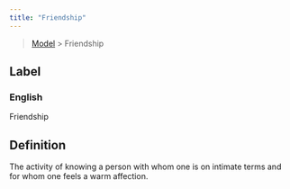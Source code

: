 ```yaml
---
title: "Friendship"
---
```


> [Model](../../) > Friendship

## Label

### English
Friendship


## Definition
The activity of knowing a person with whom one is on intimate terms and for whom one feels a warm affection. 


    
